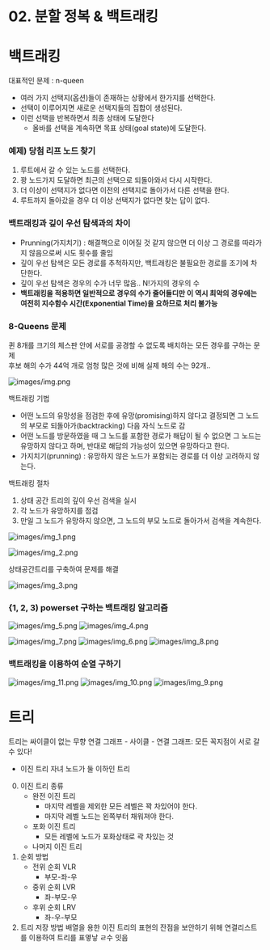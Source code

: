 # 02. 분할 정복 & 백트래킹
# 백트래킹
대표적인 문제 : n-queen
- 여러 가지 선택지(옵션)들이 존재하는 상황에서 한가지를 선택한다.
- 선택이 이루어지면 새로운 선택지들의 집합이 생성된다.
- 이런 선택을 반복하면서 최종 상태에 도달한다
    - 올바를 선택을 계속하면 목표 상태(goal state)에 도달한다.

### 예제) 당첨 리프 노드 찾기  
1. 루트에서 갈 수 있는 노드를 선택한다.
2. 꽝 노드가지 도달하면 최근의 선택으로 되돌아와서 다시 시작한다.
3. 더 이상이 선택지가 없다면 이전의 선택지로 돌아가서 다른 선택을 한다.
4. 루트까지 돌아갔을 경우 더 이상 선택지가 없다면 찾는 답이 없다.

### 백트래킹과 깊이 우선 탐색과의 차이
- Prunning(가지치기) : 해결책으로 이어질 것 같지 않으면 더 이상 그 경로를 따라가지 않음으로써 시도 횟수를 줄임
- 깊이 우선 탐색은 모든 경로를 추척하지만, 백트래킹은 불필요한 경로를 조기에 차단한다.
- 깊이 우선 탐색은 경우의 수가 너무 많음.. N!가지의 경우의 수
- **백트래킹을 적용하면 일반적으로 경우의 수가 줄어들디만 이 역시 최악의 경우에는 여전히 지수함수 시간(Exponential Time)을 요하므로 처리 불가능**

### 8-Queens 문제
퀸 8개를 크기의 체스판 안에 서로를 공경할 수 없도록 배치하는 모든 경우를 구하는 문제  
후보 해의 수가 44억 개로 엄청 많은 것에 비해 실제 해의 수는 92개..

![images/img.png](images/img.png)

백트래킹 기법  
- 어떤 노드의 유망성을 점검한 후에 유망(promising)하지 않다고 결정되면 그 노드의 부모로 되돌아가(backtracking) 다음 자식 노드로 감
- 어떤 노드를 방문하였을 때 그 노드를 포함한 경로가 해답이 될 수 없으면 그 노드는 유망하지 않다고 하며, 반대로 해답의 가능성이 있으면 유망하다고 한다.
- 가지치기(prunning) : 유망하지 않은 노드가 포함되는 경로를 더 이상 고려하지 않는다.

백트래킹 절차  
1. 상태 공간 트리의 깊이 우선 검색을 실시
2. 각 노드가 유망하지를 점검
3. 만일 그 노드가 유망하지 않으면, 그 노드의 부모 노드로 돌아가서 검색을 계속한다.

![images/img_1.png](images/img_1.png)

![images/img_2.png](images/img_2.png)

상태공간트리를 구축하여 문제를 해결  

![images/img_3.png](images/img_3.png)

### {1, 2, 3) powerset 구하는 백트래킹 알고리즘
![images/img_5.png](images/img_5.png)
![images/img_4.png](images/img_4.png)

![images/img_7.png](images/img_7.png)
![images/img_6.png](images/img_6.png)
![images/img_8.png](images/img_8.png)

### 백트래킹을 이용하여 순열 구하기
![images/img_11.png](images/img_11.png)
![images/img_10.png](images/img_10.png)
![images/img_9.png](images/img_9.png)

# 트리
트리는 싸이클이 없는 무향 연결 그래프
    - 사이클
    - 연결 그래프: 모든 꼭지점이 서로 갈 수 있다!

- 이진 트리 
  자녀 노드가 둘 이하인 트리
0. 이진 트리 종류
   - 완전 이진 트리
     - 마지막 레벨을 제외한 모든 레벨은 꽉 차있어야 한다.
     - 마지막 레벨 노드는 왼쪽부터 채워져야 한다.
   - 포화 이진 트리
     - 모든 레벨에 노드가 포화상태로 곽 차있는 것 
   - 나머지 이진 트리
1. 순회 방법
   - 전위 순회 VLR
     - 부모-좌-우
   - 중위 순회 LVR
     - 좌-부모-우
   - 후위 순회 LRV
     - 좌-우-부모
2. 트리 저장 방법
배열을 용한 이진 트리의 표현의 잔점을 보안하기 위해 연결리스트를 이용하여 트리를 표옇낳 ㄹ수 잇음
